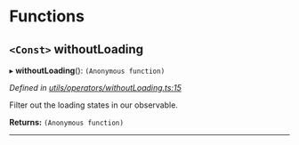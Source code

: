 

# Functions

<a id="withoutloading"></a>

## `<Const>` withoutLoading

▸ **withoutLoading**(): `(Anonymous function)`

*Defined in [utils/operators/withoutLoading.ts:15](https://github.com/paritytech/js-libs/blob/fd69e11/packages/light.js/src/utils/operators/withoutLoading.ts#L15)*

Filter out the loading states in our observable.

**Returns:** `(Anonymous function)`

___

